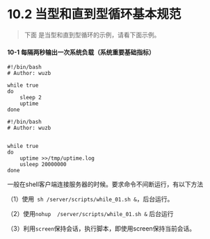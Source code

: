 # 10.2  当型和直到型循环基本规范



> 下面 是当型和直到型循环的示例，请看下面示例。



#### 10-1 每隔两秒输出一次系统负载（系统重要基础指标）

```shell
#!/bin/bash
# Author: wuzb

while true
do
    sleep 2
    uptime
done
```

```shell
#!/bin/bash
# Author: wuzb


while true
do
    uptime >>/tmp/uptime.log
    usleep 20000000
done
```



一般在shell客户端连接服务器的时候。要求命令不间断运行，有以下方法

（1）使用` sh /server/scripts/while_01.sh &`，后台运行。

（2）使用`nohup  /server/scripts/while_01.sh &` 后台运行

（3）利用`screen`保持会话，执行脚本，即使用screen保持当前会话。

